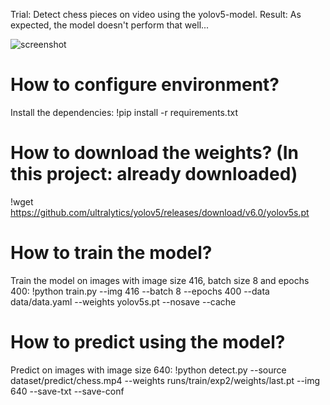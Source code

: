 Trial: Detect chess pieces on video using the yolov5-model.
Result: As expected, the model doesn't perform that well...

![screenshot](screenshot.png)

# How to configure environment?

Install the dependencies:
!pip install -r requirements.txt

# How to download the weights? (In this project: already downloaded)

!wget https://github.com/ultralytics/yolov5/releases/download/v6.0/yolov5s.pt

# How to train the model?

Train the model on images with image size 416, batch size 8 and epochs 400:
!python train.py --img 416 --batch 8 --epochs 400 --data data/data.yaml --weights yolov5s.pt  --nosave --cache

# How to predict using the model?

Predict on images with image size 640:
!python detect.py --source dataset/predict/chess.mp4  --weights runs/train/exp2/weights/last.pt --img 640 --save-txt --save-conf
